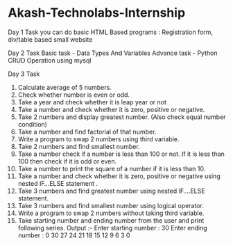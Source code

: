 # Akash-Technolabs-Internship
Day 1 Task
you can do basic HTML Based programs : Registration form, div/table based small website

Day 2 Task
Basic task - Data Types And Variables
Advance task - Python CRUD Operation using mysql

Day 3 Task

1.	Calculate average of 5 numbers.
2.	Check whether number is even or odd.
3.	Take a year and check whether it is leap year or not
4.	Take a number and check whether it is zero, positive or negative.
5.	Take 2 numbers and display greatest number. (Also check equal number condition)
6.	Take a number and find factorial of that number.
7.	Write a program to swap 2 numbers using third variable.
8.	Take 2 numbers and find smallest number.
9.	Take a number check if a number is less than 100 or not. If it is less than 100 then check if it is odd or even.
10.	Take a number to print the square of a number if it is less than 10.
11.	Take a number and check whether it is zero, positive or negative using nested IF…ELSE statement .
12.	Take 3 numbers and find greatest number using nested IF….ELSE statement.
13.	Take 3 numbers and find smallest number using logical operator.
14.	Write a program to swap 2 numbers without taking third variable.
15.	Take starting number and ending number from the user and print following series.
Output :-
Enter starting number : 30
Enter ending number : 0
 30
 27
 24
 21
 18
 15
 12
 9
 6
 3
 0


